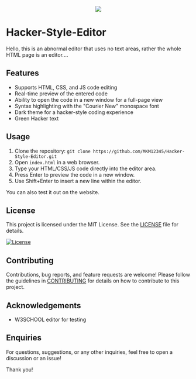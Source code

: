 <div align="center">
  <img src="https://github.com/MKM12345/Hacker-Style-Editor/assets/120132998/9c987e52-9d46-4804-b805-b69bbd4792fd">
</div>

# Hacker-Style-Editor

Hello, this is an abnormal editor that uses no text areas, rather the whole HTML page is an editor....
<img src="https://github.com/MKM12345/Hacker-Style-Editor/assets/120132998/ef29cd59-8bfb-4c8d-bc61-143d869fa538" alt="">


## Features

- Supports HTML, CSS, and JS code editing
- Real-time preview of the entered code
- Ability to open the code in a new window for a full-page view
- Syntax highlighting with the "Courier New" monospace font
- Dark theme for a hacker-style coding experience
- Green Hacker text

## Usage

1. Clone the repository: `git clone https://github.com/MKM12345/Hacker-Style-Editor.git`
2. Open `index.html` in a web browser.
3. Type your HTML/CSS/JS code directly into the editor area.
4. Press Enter to preview the code in a new window.
5. Use Shift+Enter to insert a new line within the editor.

You can also test it out on the website.
## License

This project is licensed under the MIT License. See the [LICENSE](LICENSE) file for details.

[![License](https://img.shields.io/badge/license-MIT-blue.svg)](https://opensource.org/licenses/MIT)

## Contributing

Contributions, bug reports, and feature requests are welcome! Please follow the guidelines in [CONTRIBUTING](CONTRIBUTING.md) for details on how to contribute to this project.

## Acknowledgements

- W3SCHOOL editor for testing

## Enquiries

For questions, suggestions, or any other inquiries, feel  free to open a discussion or an issue!

Thank you!


